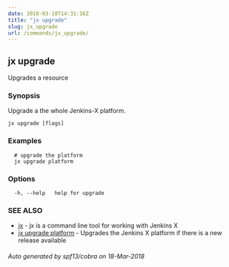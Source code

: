 ```yaml
---
date: 2018-03-18T14:31:16Z
title: "jx upgrade"
slug: jx_upgrade
url: /commands/jx_upgrade/
---
```

## jx upgrade

Upgrades a resource

### Synopsis

Upgrade a the whole Jenkins-X platform.

```
jx upgrade [flags]
```

### Examples

```
  # upgrade the platform
  jx upgrade platform
```

### Options

```
  -h, --help   help for upgrade
```

### SEE ALSO

* [jx](/commands/jx/)	 - jx is a command line tool for working with Jenkins X
* [jx upgrade platform](/commands/jx_upgrade_platform/)	 - Upgrades the Jenkins X platform if there is a new release available

###### Auto generated by spf13/cobra on 18-Mar-2018
